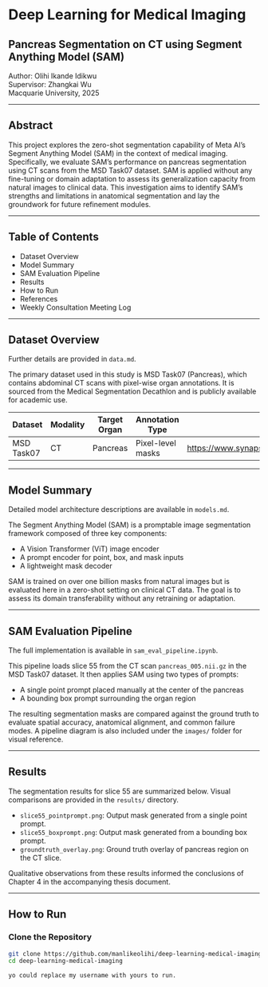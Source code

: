 # Deep Learning for Medical Imaging  
## Pancreas Segmentation on CT using Segment Anything Model (SAM)

Author: Olihi Ikande Idikwu  
Supervisor: Zhangkai Wu  
Macquarie University, 2025

---

## Abstract

This project explores the zero-shot segmentation capability of Meta AI’s Segment Anything Model (SAM) in the context of medical imaging. Specifically, we evaluate SAM’s performance on pancreas segmentation using CT scans from the MSD Task07 dataset. SAM is applied without any fine-tuning or domain adaptation to assess its generalization capacity from natural images to clinical data. This investigation aims to identify SAM’s strengths and limitations in anatomical segmentation and lay the groundwork for future refinement modules.

---

## Table of Contents

- Dataset Overview
- Model Summary
- SAM Evaluation Pipeline
- Results
- How to Run
- References
- Weekly Consultation Meeting Log

---

## Dataset Overview

Further details are provided in `data.md`.

The primary dataset used in this study is MSD Task07 (Pancreas), which contains abdominal CT scans with pixel-wise organ annotations. It is sourced from the Medical Segmentation Decathlon and is publicly available for academic use.

| Dataset       | Modality | Target Organ | Annotation Type | Source                                                                 |
|---------------|----------|---------------|------------------|------------------------------------------------------------------------|
| MSD Task07    | CT       | Pancreas      | Pixel-level masks| https://www.synapse.org/#!Synapse:syn3193805/wiki/217789               |

---

## Model Summary

Detailed model architecture descriptions are available in `models.md`.

The Segment Anything Model (SAM) is a promptable image segmentation framework composed of three key components:
- A Vision Transformer (ViT) image encoder
- A prompt encoder for point, box, and mask inputs
- A lightweight mask decoder

SAM is trained on over one billion masks from natural images but is evaluated here in a zero-shot setting on clinical CT data. The goal is to assess its domain transferability without any retraining or adaptation.

---

## SAM Evaluation Pipeline

The full implementation is available in `sam_eval_pipeline.ipynb`.

This pipeline loads slice 55 from the CT scan `pancreas_005.nii.gz` in the MSD Task07 dataset. It then applies SAM using two types of prompts:
- A single point prompt placed manually at the center of the pancreas
- A bounding box prompt surrounding the organ region

The resulting segmentation masks are compared against the ground truth to evaluate spatial accuracy, anatomical alignment, and common failure modes. A pipeline diagram is also included under the `images/` folder for visual reference.

---

## Results

The segmentation results for slice 55 are summarized below. Visual comparisons are provided in the `results/` directory.

- `slice55_pointprompt.png`: Output mask generated from a single point prompt.
- `slice55_boxprompt.png`: Output mask generated from a bounding box prompt.
- `groundtruth_overlay.png`: Ground truth overlay of pancreas region on the CT slice.

Qualitative observations from these results informed the conclusions of Chapter 4 in the accompanying thesis document.

---

## How to Run

### Clone the Repository

```bash
git clone https://github.com/manlikeolihi/deep-learning-medical-imaging.git
cd deep-learning-medical-imaging

yo could replace my username with yours to run.

